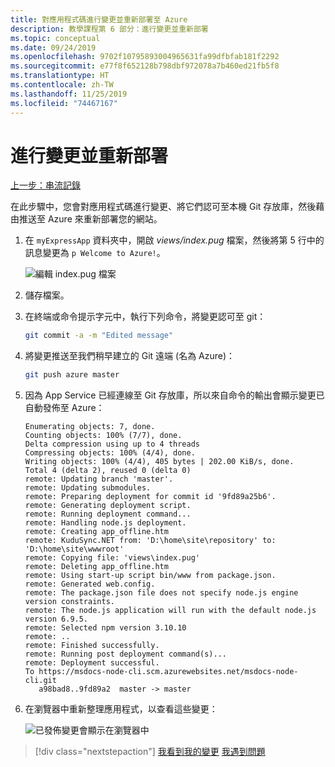 ```yaml
---
title: 對應用程式碼進行變更並重新部署至 Azure
description: 教學課程第 6 部分：進行變更並重新部署
ms.topic: conceptual
ms.date: 09/24/2019
ms.openlocfilehash: 9702f10795893004965631fa99dfbfab181f2292
ms.sourcegitcommit: e77f8f652128b798dbf972078a7b460ed21fb5f8
ms.translationtype: HT
ms.contentlocale: zh-TW
ms.lasthandoff: 11/25/2019
ms.locfileid: "74467167"
---
```

# <a name="make-changes-and-redeploy"></a>進行變更並重新部署

[上一步：串流記錄](tutorial-vscode-azure-cli-node-05.md)

在此步驟中，您會對應用程式碼進行變更、將它們認可至本機 Git 存放庫，然後藉由推送至 Azure 來重新部署您的網站。

1. 在 `myExpressApp` 資料夾中，開啟 *views/index.pug* 檔案，然後將第 5 行中的訊息變更為 `p Welcome to Azure!`。

    ![編輯 index.pug 檔案](media/azure-cli/editpugfile.png)

1. 儲存檔案。

1. 在終端或命令提示字元中，執行下列命令，將變更認可至 git：

    ```bash
    git commit -a -m "Edited message"
    ```

1. 將變更推送至我們稍早建立的 Git 遠端 (名為 Azure)：

    ```bash
    git push azure master
    ```

1. 因為 App Service 已經連線至 Git 存放庫，所以來自命令的輸出會顯示變更已自動發佈至 Azure： 

    ```output
    Enumerating objects: 7, done.
    Counting objects: 100% (7/7), done.
    Delta compression using up to 4 threads
    Compressing objects: 100% (4/4), done.
    Writing objects: 100% (4/4), 405 bytes | 202.00 KiB/s, done.
    Total 4 (delta 2), reused 0 (delta 0)
    remote: Updating branch 'master'.
    remote: Updating submodules.
    remote: Preparing deployment for commit id '9fd89a25b6'.
    remote: Generating deployment script.
    remote: Running deployment command...
    remote: Handling node.js deployment.
    remote: Creating app_offline.htm
    remote: KuduSync.NET from: 'D:\home\site\repository' to: 'D:\home\site\wwwroot'
    remote: Copying file: 'views\index.pug'
    remote: Deleting app_offline.htm
    remote: Using start-up script bin/www from package.json.
    remote: Generated web.config.
    remote: The package.json file does not specify node.js engine version constraints.
    remote: The node.js application will run with the default node.js version 6.9.5.
    remote: Selected npm version 3.10.10
    remote: ..
    remote: Finished successfully.
    remote: Running post deployment command(s)...
    remote: Deployment successful.
    To https://msdocs-node-cli.scm.azurewebsites.net/msdocs-node-cli.git
       a98bad8..9fd89a2  master -> master
    ```

1. 在瀏覽器中重新整理應用程式，以查看這些變更：

    ![已發佈變更會顯示在瀏覽器中](media/azure-cli/remote-app-changes.png)

> [!div class="nextstepaction"]
> [我看到我的變更](tutorial-vscode-azure-cli-node-07.md) [我遇到問題](https://www.research.net/r/PWZWZ52?tutorial=node-deployment&step=publishing-changes)
